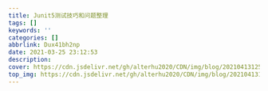 ```yaml
---
title: Junit5测试技巧和问题整理
tags: []
keywords: ''
categories: []
abbrlink: Dux41bh2np
date: 2021-03-25 23:12:53
description:
cover: https://cdn.jsdelivr.net/gh/alterhu2020/CDN/img/blog/20210413125328.png
top_img: https://cdn.jsdelivr.net/gh/alterhu2020/CDN/img/blog/20210413125328.png
---
```






